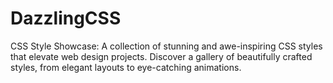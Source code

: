# DazzlingCSS
CSS Style Showcase: A collection of stunning and awe-inspiring CSS styles that elevate web design projects. Discover a gallery of beautifully crafted styles, from elegant layouts to eye-catching animations.
